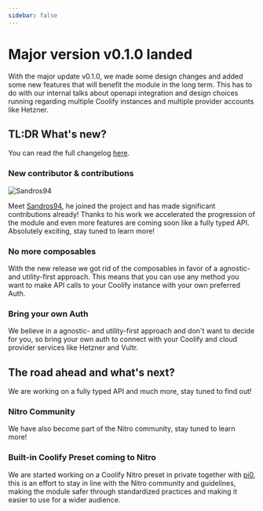 ```yaml
---
sidebar: false
---
```


# Major version v0.1.0 landed

With the major update v0.1.0, we made some design changes and added some new features that will benefit the module in the long term.
This has to do with our internal talks about openapi integration and design choices running regarding multiple Coolify instances and multiple provider accounts like Hetzner.

## TL:DR What's new?

You can read the full changelog [here](https://github.com/justserdar/nuxt-coolify/blob/main/CHANGELOG.md).

### New contributor & contributions

![Sandros94](/public/img/sandros94.png)

Meet [Sandros94](https://github.com/Sandros94), he joined the project and has made significant contributions already!
Thanks to his work we accelerated the progression of the module and even more features are coming soon like a fully typed API. 
Absolutely exciting, stay tuned to learn more!

### No more composables

With the new release we got rid of the composables in favor of a agnostic- and utility-first approach.
This means that you can use any method you want to make API calls to your Coolify instance with your own preferred Auth.

### Bring your own Auth

We believe in a agnostic- and utility-first approach and don't want to decide for you, so bring your own auth to connect with your Coolify and cloud provider services like Hetzner and Vultr. 

## The road ahead and what's next?

We are working on a fully typed API and much more, stay tuned to find out!

### Nitro Community

We have also become part of the Nitro community, stay tuned to learn more!

### Built-in Coolify Preset coming to Nitro

We are started working on a Coolify Nitro preset in private together with [pi0](https://github.com/pi0), this is an effort to stay in line with the Nitro community and guidelines, making the module safer through standardized practices and making it easier to use for a wider audience.


